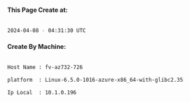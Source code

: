
   
#### This Page Create at:

```bash

2024-04-08 - 04:31:30 UTC

```

#### Create By Machine:

```bash

Host Name : fv-az732-726

platform  : Linux-6.5.0-1016-azure-x86_64-with-glibc2.35

Ip Local  : 10.1.0.196

```

